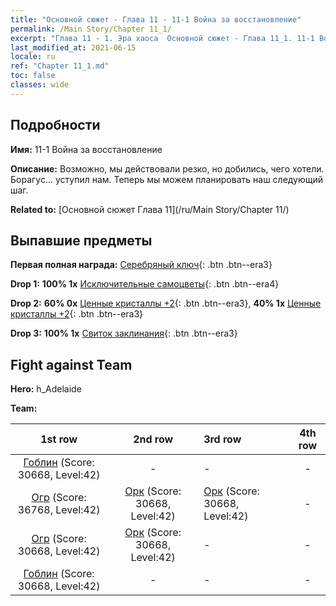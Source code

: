 ```yaml
---
title: "Основной сюжет - Глава 11 - 11-1 Война за восстановление"
permalink: /Main Story/Chapter 11_1/
excerpt: "Глава 11 - 1. Эра хаоса  Основной сюжет - Глава 11_1. 11-1 Война за восстановление"
last_modified_at: 2021-06-15
locale: ru
ref: "Chapter 11_1.md"
toc: false
classes: wide
---
```


## Подробности

 **Имя:** 11-1 Война за восстановление

 **Описание:** Возможно, мы действовали резко, но добились, чего хотели. Борагус... уступил нам. Теперь мы можем планировать наш следующий шаг.

 **Related to:** [Основной сюжет Глава 11](/ru/Main Story/Chapter 11/)

## Выпавшие предметы

 **Первая полная награда:** [Серебряный ключ](/ItemsRU/con_693/){: .btn .btn--era3}

 **Drop 1:** **100% 1x** [Исключительные самоцветы](/ItemsRU/mat_37/){: .btn .btn--era4}

 **Drop 2:** **60% 0x** [Ценные кристаллы +2](/ItemsRU/mat_31/){: .btn .btn--era3}, **40% 1x** [Ценные кристаллы +2](/ItemsRU/mat_31/){: .btn .btn--era3}

 **Drop 3:** **100% 1x** [Свиток заклинания](/ItemsRU/con_694/){: .btn .btn--era3}


## Fight against Team
 **Hero:** h_Adelaide

 **Team:**


  | 1st row | 2nd row | 3rd row | 4th row |
  |:----:|:----:|:----|:----:|
  | [Гоблин](/ru/units/Goblin/) (Score: 30668, Level:42)  | - | - | - |
  | [Огр](/ru/units/Ogre/) (Score: 36768, Level:42)  | [Орк](/ru/units/Orc/) (Score: 30668, Level:42)  | [Орк](/ru/units/Orc/) (Score: 30668, Level:42)  | - |
  | [Огр](/ru/units/Ogre/) (Score: 30668, Level:42)  | [Орк](/ru/units/Orc/) (Score: 30668, Level:42)  | - | - |
  | [Гоблин](/ru/units/Goblin/) (Score: 30668, Level:42)  | - | - | - |


